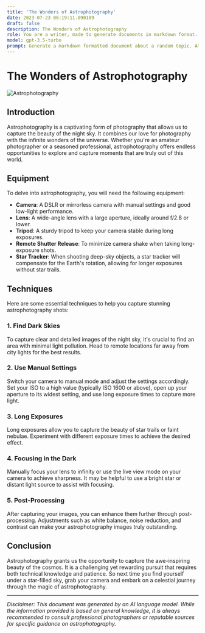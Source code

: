 ```yaml
---
title: 'The Wonders of Astrophotography'
date: 2023-07-23 06:19:11.090109
draft: false
description: The Wonders of Astrophotography
role: You are a writer, made to generate documents in markdown format. It is very important that all of the documents you generate are in valid markdown format.
model: gpt-3.5-turbo
prompt: Generate a markdown formatted document about a random topic. At the bottom, include a disclaimer explaining that the document was generated by you. The first line of the document should be the title. Make sure that the entire document is in proper markdown format, using a mix of various tags to make the document visually appealing.
---
```


# The Wonders of Astrophotography

![Astrophotography](https://images.unsplash.com/photo-1505481354249-bf657adc1a8a)

## Introduction

Astrophotography is a captivating form of photography that allows us to capture the beauty of the night sky. It combines our love for photography with the infinite wonders of the universe. Whether you're an amateur photographer or a seasoned professional, astrophotography offers endless opportunities to explore and capture moments that are truly out of this world.

## Equipment

To delve into astrophotography, you will need the following equipment:

- **Camera**: A DSLR or mirrorless camera with manual settings and good low-light performance.
- **Lens**: A wide-angle lens with a large aperture, ideally around f/2.8 or lower.
- **Tripod**: A sturdy tripod to keep your camera stable during long exposures.
- **Remote Shutter Release**: To minimize camera shake when taking long-exposure shots.
- **Star Tracker**: When shooting deep-sky objects, a star tracker will compensate for the Earth's rotation, allowing for longer exposures without star trails.

## Techniques

Here are some essential techniques to help you capture stunning astrophotography shots:

### 1. Find Dark Skies

To capture clear and detailed images of the night sky, it's crucial to find an area with minimal light pollution. Head to remote locations far away from city lights for the best results.

### 2. Use Manual Settings

Switch your camera to manual mode and adjust the settings accordingly. Set your ISO to a high value (typically ISO 1600 or above), open up your aperture to its widest setting, and use long exposure times to capture more light.

### 3. Long Exposures

Long exposures allow you to capture the beauty of star trails or faint nebulae. Experiment with different exposure times to achieve the desired effect.

### 4. Focusing in the Dark

Manually focus your lens to infinity or use the live view mode on your camera to achieve sharpness. It may be helpful to use a bright star or distant light source to assist with focusing.

### 5. Post-Processing

After capturing your images, you can enhance them further through post-processing. Adjustments such as white balance, noise reduction, and contrast can make your astrophotography images truly outstanding.

## Conclusion

Astrophotography grants us the opportunity to capture the awe-inspiring beauty of the cosmos. It is a challenging yet rewarding pursuit that requires both technical knowledge and patience. So next time you find yourself under a star-filled sky, grab your camera and embark on a celestial journey through the magic of astrophotography.

---

*Disclaimer: This document was generated by an AI language model. While the information provided is based on general knowledge, it is always recommended to consult professional photographers or reputable sources for specific guidance on astrophotography.*